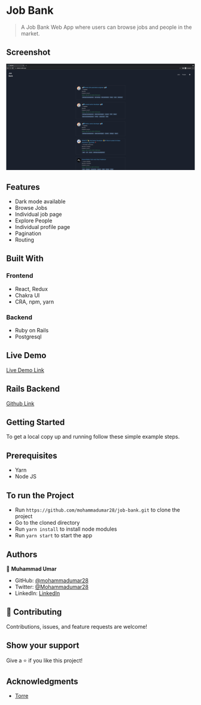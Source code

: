 # Job Bank

> A Job Bank Web App where users can browse jobs and people in the market.

## Screenshot

![Screenshot](screenshot.png)

## Features

* Dark mode available
* Browse Jobs
* Individual job page
* Explore People
* Individual profile page
* Pagination
* Routing 

## Built With

### Frontend

- React, Redux
- Chakra UI
- CRA, npm, yarn

### Backend

- Ruby on Rails
- Postgresql

## Live Demo

[Live Demo Link](https://jobbank.netlify.app/)

## Rails Backend

[Github Link](https://github.com/mohammadumar28/job-bank-backend)

## Getting Started

To get a local copy up and running follow these simple example steps.

## Prerequisites

- Yarn
- Node JS

## To run the Project

- Run `https://github.com/mohammadumar28/job-bank.git` to clone the project
- Go to the cloned directory
- Run `yarn install` to install node modules
- Run `yarn start` to start the app

## Authors

👤 **Muhammad Umar**

- GitHub: [@mohammadumar28](https://github.com/mohammadumar28)
- Twitter: [@Mohammadumar28](https://twitter.com/cmdumar)
- LinkedIn: [LinkedIn](https://www.linkedin.com/in/cmdumar/)

## 🤝 Contributing

Contributions, issues, and feature requests are welcome!

## Show your support

Give a ⭐️ if you like this project!

## Acknowledgments

- [Torre](https://torre.co/)
